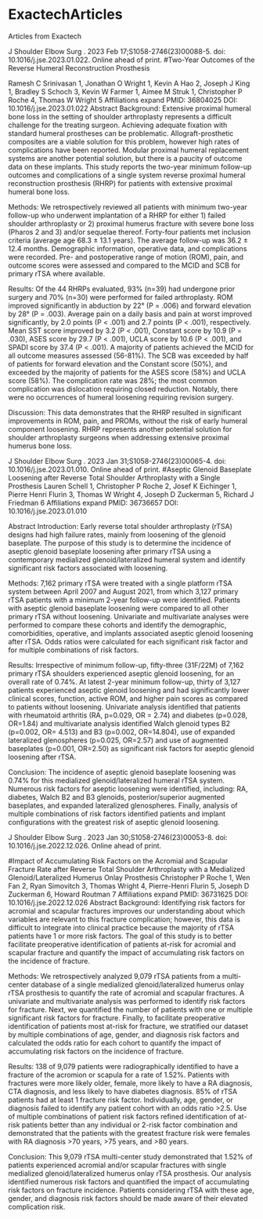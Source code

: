 # ExactechArticles
 Articles from Exactech

J Shoulder Elbow Surg
. 2023 Feb 17;S1058-2746(23)00088-5. doi: 10.1016/j.jse.2023.01.022. Online ahead of print.
#Two-Year Outcomes of the Reverse Humeral Reconstruction Prosthesis

Ramesh C Srinivasan 1, Jonathan O Wright 1, Kevin A Hao 2, Joseph J King 1, Bradley S Schoch 3, Kevin W Farmer 1, Aimee M Struk 1, Christopher P Roche 4, Thomas W Wright 5
Affiliations expand
PMID: 36804025 DOI: 10.1016/j.jse.2023.01.022
Abstract
Background: Extensive proximal humeral bone loss in the setting of shoulder arthroplasty represents a difficult challenge for the treating surgeon. Achieving adequate fixation with standard humeral prostheses can be problematic. Allograft-prosthetic composites are a viable solution for this problem, however high rates of complications have been reported. Modular proximal humeral replacement systems are another potential solution, but there is a paucity of outcome data on these implants. This study reports the two-year minimum follow-up outcomes and complications of a single system reverse proximal humeral reconstruction prosthesis (RHRP) for patients with extensive proximal humeral bone loss.

Methods: We retrospectively reviewed all patients with minimum two-year follow-up who underwent implantation of a RHRP for either 1) failed shoulder arthroplasty or 2) proximal humerus fracture with severe bone loss (Pharos 2 and 3) and/or sequelae thereof. Forty-four patients met inclusion criteria (average age 68.3 ± 13.1 years). The average follow-up was 36.2 ± 12.4 months. Demographic information, operative data, and complications were recorded. Pre- and postoperative range of motion (ROM), pain, and outcome scores were assessed and compared to the MCID and SCB for primary rTSA where available.

Results: Of the 44 RHRPs evaluated, 93% (n=39) had undergone prior surgery and 70% (n=30) were performed for failed arthroplasty. ROM improved significantly in abduction by 22° (P = .006) and forward elevation by 28° (P = .003). Average pain on a daily basis and pain at worst improved significantly, by 2.0 points (P < .001) and 2.7 points (P < .001), respectively. Mean SST score improved by 3.2 (P < .001), Constant score by 10.9 (P = .030), ASES score by 29.7 (P < .001), UCLA score by 10.6 (P < .001), and SPADI score by 37.4 (P < .001). A majority of patients achieved the MCID for all outcome measures assessed (56-81%). The SCB was exceeded by half of patients for forward elevation and the Constant score (50%), and exceeded by the majority of patients for the ASES score (58%) and UCLA score (58%). The complication rate was 28%; the most common complication was dislocation requiring closed reduction. Notably, there were no occurrences of humeral loosening requiring revision surgery.

Discussion: This data demonstrates that the RHRP resulted in significant improvements in ROM, pain, and PROMs, without the risk of early humeral component loosening. RHRP represents another potential solution for shoulder arthroplasty surgeons when addressing extensive proximal humerus bone loss.


J Shoulder Elbow Surg
. 2023 Jan 31;S1058-2746(23)00065-4. doi: 10.1016/j.jse.2023.01.010. Online ahead of print.
#Aseptic Glenoid Baseplate Loosening after Reverse Total Shoulder Arthroplasty with a Single Prosthesis
Lauren Schell 1, Christopher P Roche 2, Josef K Eichinger 1, Pierre Henri Flurin 3, Thomas W Wright 4, Joseph D Zuckerman 5, Richard J Friedman 6
Affiliations expand
PMID: 36736657 DOI: 10.1016/j.jse.2023.01.010

Abstract
Introduction: Early reverse total shoulder arthroplasty (rTSA) designs had high failure rates, mainly from loosening of the glenoid baseplate. The purpose of this study is to determine the incidence of aseptic glenoid baseplate loosening after primary rTSA using a contemporary medialized glenoid/lateralized humeral system and identify significant risk factors associated with loosening.

Methods: 7,162 primary rTSA were treated with a single platform rTSA system between April 2007 and August 2021, from which 3,127 primary rTSA patients with a minimum 2-year follow-up were identified. Patients with aseptic glenoid baseplate loosening were compared to all other primary rTSA without loosening. Univariate and multivariate analyses were performed to compare these cohorts and identify the demographic, comorbidities, operative, and implants associated aseptic glenoid loosening after rTSA. Odds ratios were calculated for each significant risk factor and for multiple combinations of risk factors.

Results: Irrespective of minimum follow-up, fifty-three (31F/22M) of 7,162 primary rTSA shoulders experienced aseptic glenoid loosening, for an overall rate of 0.74%. At latest 2-year minimum follow-up, thirty of 3,127 patients experienced aseptic glenoid loosening and had significantly lower clinical scores, function, active ROM, and higher pain scores as compared to patients without loosening. Univariate analysis identified that patients with rheumatoid arthritis (RA, p=0.029, OR = 2.74) and diabetes (p=0.028, OR=1.84) and multivariate analysis identified Walch glenoid types B2 (p=0.002, OR= 4.513) and B3 (p=0.002, OR=14.804), use of expanded lateralized glenospheres (p=0.025, OR=2.57) and use of augmented baseplates (p=0.001, OR=2.50) as significant risk factors for aseptic glenoid loosening after rTSA.

Conclusion: The incidence of aseptic glenoid baseplate loosening was 0.74% for this medialized glenoid/lateralized humeral rTSA system. Numerous risk factors for aseptic loosening were identified, including: RA, diabetes, Walch B2 and B3 glenoids, posterior/superior augmented baseplates, and expanded lateralized glenospheres. Finally, analysis of multiple combinations of risk factors identified patients and implant configurations with the greatest risk of aseptic glenoid loosening.



J Shoulder Elbow Surg
. 2023 Jan 30;S1058-2746(23)00053-8. doi: 10.1016/j.jse.2022.12.026. Online ahead of print.

#Impact of Accumulating Risk Factors on the Acromial and Scapular Fracture Rate after Reverse Total Shoulder Arthroplasty with a Medialized Glenoid/Lateralized Humerus Onlay Prosthesis
Christopher P Roche 1, Wen Fan 2, Ryan Simovitch 3, Thomas Wright 4, Pierre-Henri Flurin 5, Joseph D Zuckerman 6, Howard Routman 7
Affiliations expand
PMID: 36731625 DOI: 10.1016/j.jse.2022.12.026
Abstract
Background: Identifying risk factors for acromial and scapular fractures improves our understanding about which variables are relevant to this fracture complication; however, this data is difficult to integrate into clinical practice because the majority of rTSA patients have 1 or more risk factors. The goal of this study is to better facilitate preoperative identification of patients at-risk for acromial and scapular fracture and quantify the impact of accumulating risk factors on the incidence of fracture.

Methods: We retrospectively analyzed 9,079 rTSA patients from a multi-center database of a single medialized glenoid/lateralized humerus onlay rTSA prosthesis to quantify the rate of acromial and scapular fractures. A univariate and multivariate analysis was performed to identify risk factors for fracture. Next, we quantified the number of patients with one or multiple significant risk factors for fracture. Finally, to facilitate preoperative identification of patients most at-risk for fracture, we stratified our dataset by multiple combinations of age, gender, and diagnosis risk factors and calculated the odds ratio for each cohort to quantify the impact of accumulating risk factors on the incidence of fracture.

Results: 138 of 9,079 patients were radiographically identified to have a fracture of the acromion or scapula for a rate of 1.52%. Patients with fractures were more likely older, female, more likely to have a RA diagnosis, CTA diagnosis, and less likely to have diabetes diagnosis. 85% of rTSA patients had at least 1 fracture risk factor. Individually, age, gender, or diagnosis failed to identify any patient cohort with an odds ratio >2.5. Use of multiple combinations of patient risk factors refined identification of at-risk patients better than any individual or 2-risk factor combination and demonstrated that the patients with the greatest fracture risk were females with RA diagnosis >70 years, >75 years, and >80 years.

Conclusion: This 9,079 rTSA multi-center study demonstrated that 1.52% of patients experienced acromial and/or scapular fractures with single medialized glenoid/lateralized humerus onlay rTSA prosthesis. Our analysis identified numerous risk factors and quantified the impact of accumulating risk factors on fracture incidence. Patients considering rTSA with these age, gender, and diagnosis risk factors should be made aware of their elevated complication risk.




